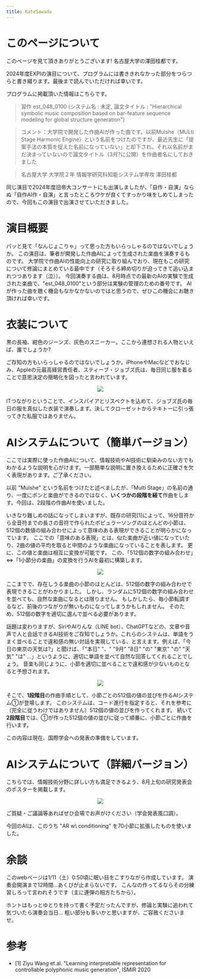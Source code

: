 ```yaml
---
title: KateSawada
---
```


<!-- Google tag (gtag.js) -->
<script async src="https://www.googletagmanager.com/gtag/js?id=G-V15TCBQT2E"></script>
<script>
  window.dataLayer = window.dataLayer || [];
  function gtag(){dataLayer.push(arguments);}
  gtag('js', new Date());

  gtag('config', 'G-V15TCBQT2E');
</script>

# このページについて

このページを見て頂きありがとうございます! 名古屋大学の澤田桂都です。

2024年度EXPIの演目について、プログラムには書ききれなかった部分をつらつらと書き綴ります。最後まで読んでいただければ幸いです。

プログラムに掲載頂いた情報はこちらです。

> 習作 est_048_0100
(システム名 : 未定, 論文タイトル : "Hierarchical symbolic music composition based on bar-feature sequence modeling for global structure generation")

> コメント：大学院で開発した作曲AIが作った曲です。以前Mulshe（MULti Stage Harmonic Engine）という名前をつけたのですが、最近先生に「提案手法の本質を捉えた名前になっていない」と却下され、それ以名前がまだ決まっていないので論文タイトル（3月?に公開）を作曲者名にしておきました

> 名古屋大学 大学院２年 情報学研究科知能システム学専攻 澤田桂都

同じ演目で2024年度旧帝大コンサートにも出演しましたが、「自作・自演」ならぬ「自作AI作・自演」と言ったところウケが良くてすっかり味をしめてしまったので、今回もこの演目で出演させていただきました。

# 演目概要

パッと見て「なんじょこりゃ」って思った方もいらっしゃるのではないでしょうか。
この演目は、筆者が開発した作曲AIによって生成された楽曲を演奏するものです。
大学院で作曲AIの性能向上の研究に取り組んでおり、現在もこの研究について修論にまとめている最中です（そろそろ締め切りが迫ってきて追い込まれつつあります（泣））。
今回演奏する曲は、8月時点での最新のAIの実験で生成された楽曲で、"est_048_0100"という部分は実験の管理のための番号です。
AIが作った曲を聴く機会もなかなかないのではと思うので、ぜひこの機会にお聴き頂ければ幸いです。

# 衣装について

黒の長袖、紺色のジーンズ、灰色のスニーカー。ここから連想される人物といえば、誰でしょうか?

ご存知の方もいらっしゃるのではないでしょうか。iPhoneやMacなどでおなじみ、Appleの元最高経営責任者、スティーブ・ジョブズ氏は、毎日同じ服を着ることで意思決定の簡略化を図ったと言われています。

<div style="text-align: center;">
    <a href="https://www.google.com/url?sa=i&url=https%3A%2F%2Fforbesjapan.com%2Farticles%2Fdetail%2F16710&psig=AOvVaw18xnoS3HipfdDoQe4FWPaU&ust=1725676311520000&source=images&cd=vfe&opi=89978449&ved=0CBEQjRxqFwoTCKiRxOu0rogDFQAAAAAdAAAAABAE" target="_blank" rel="noopener">
        <img src="https://images.forbesjapan.com/media/article/16710/images/main_image_d0d2972a2d25803d8f4930e31c2f356e.jpg?w=1200">
    </a>
</div>

ITつながりということで、インスパイアとリスペクトを込めて、ジョブズ氏の毎日の服を真似した衣装で演奏します。決してクローゼットからテキトーに引っ張ってきた私服ではありません。

# AIシステムについて（簡単バージョン）

ここでは実際に使った作曲AIについて、情報技術やAI技術に馴染みのない方でもわかるような説明を心がけます。一部簡単な説明に置き換えるために正確さを欠く表現があります。ご了承ください。

以前 "Mulshe" という名前をつけたと述べましたが、「Multi Stage」の名前の通り、一度にポンと楽曲ができるのではなく、**いくつかの段階を経て**作曲をします。今回は、2段階の作曲AIを使いました。

いきなり難しめの話になってしまいますが、既存の研究[1]によって、16分音符から全音符までの長さの音符で作られたポピュラーソングのほとんどの小節は、512個の数値の組み合わせによって意味のある表現ができることが明らかになっています。
ここでの「意味のある表現」とは、似た楽曲が近い値になっていたり、2曲の値の平均を取ると中間のような楽曲になっていることを表します。
更に、この値と楽曲は相互に変換が可能です。
この、「512個の数字の組み合わせ」⇔「1小節分の楽曲」の変換を行うAIを最初に構築します。
<div style="text-align: center;">
    <img src="images/a_1.drawio.png">
</div>

ここまでで、存在しうる楽曲の小節のほとんどは、512個の数字の組み合わせで表現できることがわかりました。
しかし、ランダムに512個の数字の組み合わせを並べても、自然な楽曲になるとは限りません。
もしかしたら、毎小節転調するなど、前後のつながりが無いものになってしまうかもしれません。
そのため、512個の数字を適切に選んで並べる必要があります。


話題は変わりますが、SiriやAIりんな（LINE bot）、ChatGPTなどの、文章や音声で人と会話できるAI技術をご存知でしょうか。これらのシステムは、単語をうまく並べることで違和感の無い対話を実現している、と言えます。例えば、「今日の東京の天気は?」と聞けば、「"本日" "、" "9月" "8日" "の" "東京" "の" "天気" "は" …」というように、適切に単語を並べて自然な回答してくれることでしょう。
音楽も同じように、小節を適切に並べることで違和感が少ないものとなると予想されます。

<div style="text-align: center;">
    <img src="images/a_2.drawio.png">
</div>

そこで、**1段階目**の作曲手順として、小節ごとの512個の値の並びを作るAIシステム①が登場します。
このシステムは、コード進行を指定すると、それを参考に（完全に従うわけではありません）512個の値の並びを作ってくれます。
続いて**2段階目**では、①が作った512個の値の並びに従って順番に、小節ごとに作曲を行います。

この内容は現在、国際学会への発表の準備をしています。

# AIシステムについて（詳細バージョン）

こちらでは、情報技術分野に詳しい方も満足できるよう、8月上旬の研究発表会のポスターを掲載します。

<div style="text-align: center;">
    <img src="images/b_1.png">
</div>

ご質疑・ご議論等あればぜひ会場でお声がけください（学会発表風口調）。

今回のAIは、このうち "AR w\ conditioning" を70小節に拡張したものを使いました。

# 余談

このwebページは1/11（土）0:50頃に眠い目をこすりながら作成しています。
演奏会開演まで12時間…あくびが止まらないです。
こんなの作ってるならその分練習しろって言われそうです（主に連弾の相方たちから）。

ホントはもっとゆとりを持って書く予定だったんですが、修論と実験に追われて気づいたら演奏会当日…
粗い部分も多いかと思いますが、ご容赦くださいませ。

# 参考
- [1] Ziyu Wang et.al. "Learning interpretable representation for controllable polyphonic music generation", ISMIR 2020
